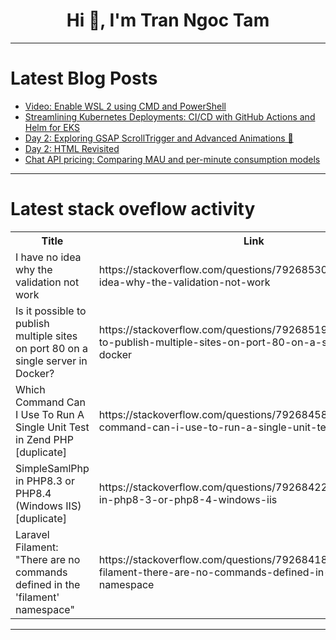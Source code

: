 <h1 align="center">Hi 👋, I'm Tran Ngoc Tam</h1>

---

# Latest Blog Posts 
<!-- BLOG-POST-LIST:START -->
- [Video: Enable WSL 2 using CMD and PowerShell](https://dev.to/winsides/video-enable-wsl-2-using-cmd-and-powershell-61d)
- [Streamlining Kubernetes Deployments: CI/CD with GitHub Actions and Helm for EKS](https://dev.to/ndzenyuy/streamlining-kubernetes-deployments-cicd-with-github-actions-and-helm-for-eks-535e)
- [Day 2: Exploring GSAP ScrollTrigger and Advanced Animations 🚀](https://dev.to/anticoder03/day-2-exploring-gsap-scrolltrigger-and-advanced-animations-28gh)
- [Day 2: HTML Revisited](https://dev.to/theoriginalbpc/day-2-html-revisited-21pn)
- [Chat API pricing: Comparing MAU and per-minute consumption models](https://dev.to/ably/chat-api-pricing-comparing-mau-and-per-minute-consumption-models-3nd5)
<!-- BLOG-POST-LIST:END -->

---

# Latest stack oveflow activity
<table>
  <tr><th>Title</th><th>Link</th></tr>
  <!-- STACKOVERFLOW:START --><tr><td>I have no idea why the validation not work</td><td>https://stackoverflow.com/questions/79268530/i-have-no-idea-why-the-validation-not-work</td></tr><tr><td>Is it possible to publish multiple sites on port 80 on a single server in Docker?</td><td>https://stackoverflow.com/questions/79268519/is-it-possible-to-publish-multiple-sites-on-port-80-on-a-single-server-in-docker</td></tr><tr><td>Which Command Can I Use To Run A Single Unit Test in Zend PHP [duplicate]</td><td>https://stackoverflow.com/questions/79268458/which-command-can-i-use-to-run-a-single-unit-test-in-zend-php</td></tr><tr><td>SimpleSamlPhp in PHP8.3 or PHP8.4 &lpar;Windows IIS&rpar; [duplicate]</td><td>https://stackoverflow.com/questions/79268422/simplesamlphp-in-php8-3-or-php8-4-windows-iis</td></tr><tr><td>Laravel Filament: &quot;There are no commands defined in the &#39;filament&#39; namespace&quot;</td><td>https://stackoverflow.com/questions/79268418/laravel-filament-there-are-no-commands-defined-in-the-filament-namespace</td></tr><!-- STACKOVERFLOW:END -->
</table>

---


